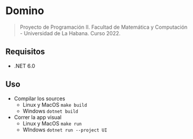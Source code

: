 # Domino

> Proyecto de Programación II.
> Facultad de Matemática y Computación - Universidad de La Habana.
> Curso 2022.

## Requisitos
- .NET 6.0

## Uso
- Compilar los sources
    - Linux y MacOS
    ```make build```
    - Windows
    ```dotnet build```
- Correr la app visual
    - Linux y MacOS
    ```make run```
    - WIndows
    ```dotnet run --project UI```
